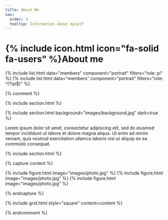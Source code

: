 ```yaml
---
title: About Me
nav:
  order: 3
  tooltip: Information about myself
---
```


# {% include icon.html icon="fa-solid fa-users" %}About me


{% include list.html data="members" component="portrait" filters="role: pi" %}
{% include list.html data="members" component="portrait" filters="role: ^(?!pi$)" %}

{% comment %}

{% include section.html %}

{% include section.html background="images/background.jpg" dark=true %}

Lorem ipsum dolor sit amet, consectetur adipiscing elit, sed do eiusmod tempor
incididunt ut labore et dolore magna aliqua. Ut enim ad minim veniam, quis
nostrud exercitation ullamco laboris nisi ut aliquip ex ea commodo consequat.

{% include section.html %}

{% capture content %}

{% include figure.html image="images/photo.jpg" %}
{% include figure.html image="images/photo.jpg" %}
{% include figure.html image="images/photo.jpg" %}

{% endcapture %}

{% include grid.html style="square" content=content %}

{% endcomment %}
